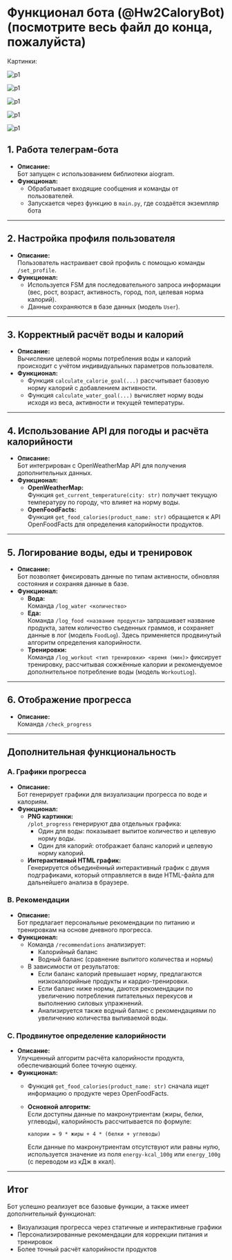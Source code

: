 # Функционал бота (@Hw2CaloryBot) (посмотрите весь файл до конца, пожалуйста)

Картинки:


![p1](images/p1.jpg)

![p1](images/p2.jpg)

![p1](images/p3.jpg)

![p1](images/p4.jpg)

![p1](images/p5.jpg)

## 1. Работа телеграм-бота 

- **Описание:**  
  Бот запущен с использованием библиотеки aiogram.  
- **Функционал:**  
  - Обрабатывает входящие сообщения и команды от пользователей.  
  - Запускается через функцию в `main.py`, где создаётся экземпляр бота

---

## 2. Настройка профиля пользователя 

- **Описание:**  
  Пользователь настраивает свой профиль с помощью команды `/set_profile`.  
- **Функционал:**  
  - Используется FSM для последовательного запроса информации (вес, рост, возраст, активность, город, пол, целевая норма калорий).  
  - Данные сохраняются в базе данных (модель `User`).

---

## 3. Корректный расчёт воды и калорий 

- **Описание:**  
  Вычисление целевой нормы потребления воды и калорий происходит с учётом индивидуальных параметров пользователя.  
- **Функционал:**  
  - Функция `calculate_calorie_goal(...)` рассчитывает базовую норму калорий с добавлением активности.  
  - Функция `calculate_water_goal(...)` вычисляет норму воды исходя из веса, активности и текущей температуры.

---

## 4. Использование API для погоды и расчёта калорийности 

- **Описание:**  
  Бот интегрирован с OpenWeatherMap API для получения дополнительных данных.  
- **Функционал:**  
  - **OpenWeatherMap:**  
    Функция `get_current_temperature(city: str)` получает текущую температуру по городу, что влияет на норму воды.
  - **OpenFoodFacts:**  
    Функция `get_food_calories(product_name: str)` обращается к API OpenFoodFacts для определения калорийности продуктов.

---

## 5. Логирование воды, еды и тренировок

- **Описание:**  
  Бот позволяет фиксировать данные по типам активности, обновляя состояния и сохраняя данные в базе.  
- **Функционал:**  
  - **Вода:**  
    Команда `/log_water <количество>` 
  - **Еда:**  
    Команда `/log_food <название продукта>` запрашивает название продукта, затем количество съеденных граммов, и сохраняет данные в лог (модель `FoodLog`). Здесь применяется продвинутый алгоритм определения калорийности.
  - **Тренировки:**  
    Команда `/log_workout <тип тренировки> <время (мин)>` фиксирует тренировку, рассчитывая сожжённые калории и рекомендуемое дополнительное потребление воды (модель `WorkoutLog`).

---

## 6. Отображение прогресса

- **Описание:**  
  Команда `/check_progress`

---

## Дополнительная функциональность

### A. Графики прогресса 

- **Описание:**  
  Бот генерирует графики для визуализации прогресса по воде и калориям.
- **Функционал:**  
  - **PNG картинки:**  
    `/plot_progress` генерируют два отдельных графика:
      - Один для воды: показывает выпитое количество и целевую норму воды.
      - Один для калорий: отображает баланс калорий и целевую норму калорий.
  - **Интерактивный HTML график:**  
    Генерируется объединённый интерактивный график с двумя подграфиками, который отправляется в виде HTML-файла для дальнейшего анализа в браузере.

### B. Рекомендации 

- **Описание:**  
  Бот предлагает персональные рекомендации по питанию и тренировкам на основе дневного прогресса.
- **Функционал:**  
  - Команда `/recommendations` анализирует:
      - Калорийный баланс 
      - Водный баланс (сравнение выпитого количества и нормы)
  - В зависимости от результатов:
      - Если баланс калорий превышает норму, предлагаются низкокалорийные продукты и кардио-тренировки.
      - Если баланс ниже нормы, даются рекомендации по увеличению потребления питательных перекусов и выполнению силовых упражнений.
      - Анализируется также водный баланс с рекомендациями по увеличению количества выпиваемой воды.

### C. Продвинутое определение калорийности 

- **Описание:**  
  Улучшенный алгоритм расчёта калорийности продукта, обеспечивающий более точную оценку.
- **Функционал:**  
  - Функция `get_food_calories(product_name: str)` сначала ищет информацию о продукте через OpenFoodFacts.  
  - **Основной алгоритм:**  
    Если доступны данные по макронутриентам (жиры, белки, углеводы), калорийность рассчитывается по формуле:  
    ```
    калории = 9 * жиры + 4 * (белки + углеводы)
    ```
    
    Если данные по макронутриентам отсутствуют или равны нулю, используется значение из поля `energy-kcal_100g` или `energy_100g` (с переводом из кДж в ккал).

---

## Итог

Бот успешно реализует все базовые функции, а также имеет дополнительный функционал:
- Визуализация прогресса через статичные и интерактивные графики
- Персонализированные рекомендации для коррекции питания и тренировок
- Более точный расчёт калорийности продуктов
